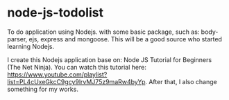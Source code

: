 # node-js-todolist
To do application using Nodejs. with some basic package, such as: body-parser, ejs, express and mongoose. This will be a good source who started learning Nodejs.

I create this Nodejs application base on: Node JS Tutorial for Beginners (The Net Ninja). You can watch this tutorial here: https://www.youtube.com/playlist?list=PL4cUxeGkcC9gcy9lrvMJ75z9maRw4byYp. After that, I also change something for my works.
